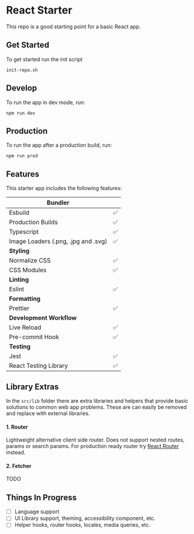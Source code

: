 # React Starter

This repo is a good starting point for a basic React app.

## Get Started

To get started run the init script

```shell
init-repo.sh
```

## Develop

To run the app in dev mode, run:

```
npm run dev
```

## Production

To run the app after a production build, run:

```
npm run prod
```

## Features

This starter app includes the following features:

| **Bundler**                         |     |
| ----------------------------------- | --- |
| Esbuild                             | ✅  |
| Production Builds                   | ✅  |
| Typescript                          | ✅  |
| Image Loaders (.png, .jpg and .svg) | ✅  |
| **Styling**                         |     |
| Normalize CSS                       | ✅  |
| CSS Modules                         | ✅  |
| **Linting**                         |     |
| Eslint                              | ✅  |
| **Formatting**                      |     |
| Prettier                            | ✅  |
| **Development Workflow**            |     |
| Live Reload                         | ✅  |
| Pre-commit Hook                     | ✅  |
| **Testing**                         |     |
| Jest                                | ✅  |
| React Testing Library               | ✅  |

## Library Extras

In the `src/lib` folder there are extra libraries and helpers that provide basic solutions to common web app problems.
These are can easily be removed and replace with external libraries.

#### 1. Router

Lightweight alternative client side router.
Does not support nested routes, params or search params.
For production ready router try [React Router](https://reactrouter.com/en/main) instead.

#### 2. Fetcher

TODO

## Things In Progress

- [ ] Language support
- [ ] UI Library support, theming, accessibility component, etc.
- [ ] Helper hooks, router hooks, locales, media queries, etc.

